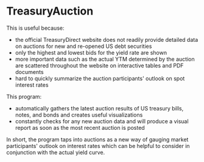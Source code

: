 # TreasuryAuction 
This is useful because:
* the official TreasuryDirect website does not readily provide detailed data on auctions for new and re-opened US debt securities
* only the highest and lowest bids for the yield rate are shown
* more important data such as the actual YTM determined by the auction are scattered throughout the website on interactive tables and PDF documents
* hard to quickly summarize the auction participants' outlook on spot interest rates

This program:
* automatically gathers the latest auction results of US treasury bills, notes, and bonds and creates useful visualizations
* constantly checks for any new auction data and will produce a visual report as soon as the most recent auction is posted

In short, the program taps into auctions as a new way of gauging market participants' outlook on interest rates which can be helpful to consider in conjunction with the actual yield curve.
